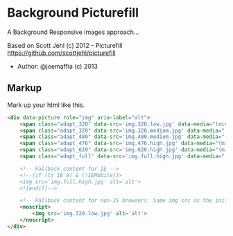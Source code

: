 # Background Picturefill
A Background Responsive Images approach...

Based on Scott Jehl (c) 2012 - Picturefill
https://github.com/scottjehl/picturefill

* Author: @joemaffia (c) 2013


## Markup
Mark up your html like this.

```html
<div data-picture role="img" aria-label="alt">
	<span class="adapt_320" data-src='img.320.low.jpg' data-media="(min-width: 1px)"></span>
	<span class="adapt_320" data-src='img.320.medium.jpg' data-media="(min-width: 320px)"></span>
	<span class="adapt_480" data-src='img.480.medium.jpg' data-media="(min-width: 321px)"></span>
	<span class="adapt_476" data-src='img.476.high.jpg' data-media="(min-width: 321px)"></span>
	<span class="adapt_620" data-src='img.620.high.jpg' data-media="(min-width: 769px)"></span>
	<span class="adapt_full" data-src='img.full.high.jpg' data-media="(min-width: 1025px)"></span>

	<!-- Fallback content for IE -->
	<!--[if (lt IE 9) & (!IEMobile)]>
	<img src='img.full.high.jpg' alt='alt'>
	<![endif]-->

	<!-- Fallback content for non-JS browsers. Same img src as the initial, unqualified source element. -->
	<noscript>
		<img src='img.320.low.jpg' alt='alt'>
	</noscript>
</div>
```